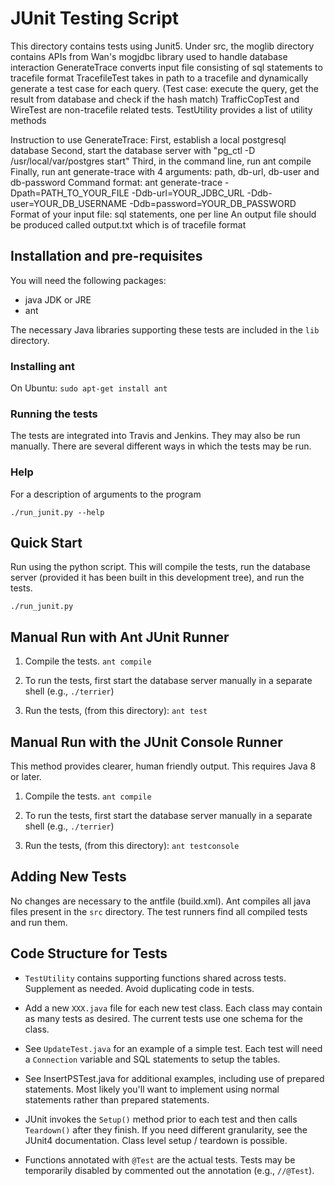 # JUnit Testing Script

This directory contains tests using Junit5.
Under src, the moglib directory contains APIs from Wan's mogjdbc library used to
handle database interaction
GenerateTrace converts input file consisting of sql statements to tracefile format
TracefileTest takes in path to a tracefile and dynamically generate a test case
for each query. (Test case: execute the query, get the result from database and
check if the hash match)
TrafficCopTest and WireTest are non-tracefile related tests.
TestUtility provides a list of utility methods

Instruction to use GenerateTrace:
First, establish a local postgresql database
Second, start the database server with "pg_ctl -D /usr/local/var/postgres start"
Third, in the command line, run ant compile
Finally, run ant generate-trace with 4 arguments: path, db-url, db-user and db-password
Command format: ant generate-trace -Dpath=PATH_TO_YOUR_FILE
 -Ddb-url=YOUR_JDBC_URL -Ddb-user=YOUR_DB_USERNAME -Ddb=password=YOUR_DB_PASSWORD
Format of your input file: sql statements, one per line
An output file should be produced called output.txt which is of tracefile format

## Installation and pre-requisites

You will need the following packages:
* java JDK or JRE
* ant

The necessary Java libraries supporting these tests are included in the `lib` directory.

### Installing ant

On Ubuntu:
`sudo apt-get install ant`

### Running the tests

The tests are integrated into Travis and Jenkins. They may also be run manually.
There are several different ways in which the tests may be run.

### Help
For a description of arguments to the program

`./run_junit.py --help`


## Quick Start

Run using the python script. This will compile the tests, run the database server (provided it has 
been built in this development tree), and run the tests.

`./run_junit.py`


## Manual Run with Ant JUnit Runner

1. Compile the tests.
   `ant compile`

2. To run the tests, first start the database server manually in a separate shell (e.g., `./terrier`)

3. Run the tests, (from this directory):
   `ant test`

## Manual Run with the JUnit Console Runner
This method provides clearer, human friendly output. This requires Java 8 or later.

1. Compile the tests.
   `ant compile`

2. To run the tests, first start the database server manually in a separate shell (e.g., `./terrier`)

3. Run the tests, (from this directory):
   `ant testconsole`

## Adding New Tests

No changes are necessary to the antfile (build.xml). Ant compiles all java files present in 
the `src` directory. The test runners find all compiled tests and run them.

## Code Structure for Tests

* `TestUtility` contains supporting functions shared across tests. Supplement as needed. Avoid duplicating code in tests.

* Add a new `XXX.java` file for each new test class. Each class may contain as many tests as desired. The current tests use one schema for the class.

* See `UpdateTest.java` for an example of a simple test. Each test will need a `Connection`
  variable and SQL statements to setup the tables.

* See InsertPSTest.java for additional examples, including use of prepared statements. 
  Most likely you'll want to implement using normal statements rather than prepared statements.

* JUnit invokes the `Setup()` method prior to each test and then calls `Teardown()` after they
  finish. If you need different granularity, see the JUnit4 documentation. Class
  level setup / teardown is possible.

* Functions annotated with `@Test` are the actual tests. 
  Tests may be temporarily disabled by commented out the annotation (e.g., `//@Test`).


